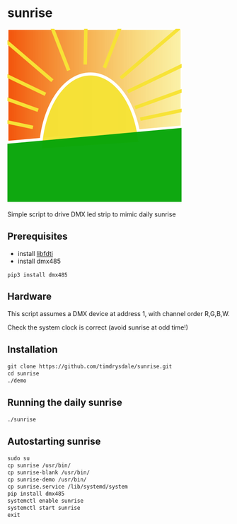 # sunrise
![alt text][logo]

Simple script to drive DMX led strip to mimic daily sunrise



## Prerequisites

- install [libfdti](https://www.intra2net.com/en/developer/libftdi/)
- install dmx485

```
pip3 install dmx485
```
## Hardware

This script assumes a DMX device at address 1, with channel order R,G,B,W.

Check the system clock is correct (avoid sunrise at odd time!)

## Installation
```
git clone https://github.com/timdrysdale/sunrise.git
cd sunrise
./demo
```

## Running the daily sunrise
```
./sunrise
```

## Autostarting sunrise
```
sudo su
cp sunrise /usr/bin/
cp sunrise-blank /usr/bin/
cp sunrise-demo /usr/bin/
cp sunrise.service /lib/systemd/system
pip install dmx485
systemctl enable sunrise
systemctl start sunrise
exit
```

 
[logo]: ./img/logo.png "sunrise logo"


